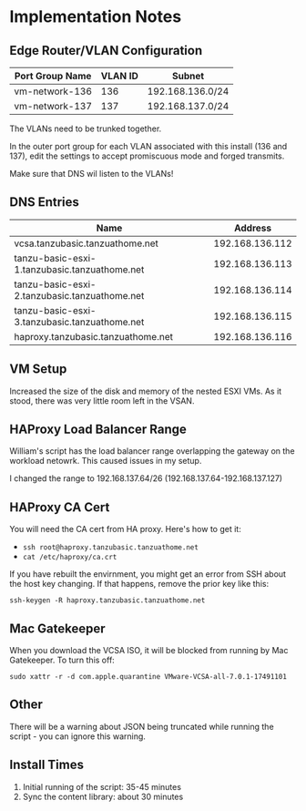 # Implementation Notes

## Edge Router/VLAN Configuration

| Port Group Name | VLAN ID | Subnet           |
|-----------------|---------|------------------|
| vm-network-136  | 136     | 192.168.136.0/24 |
| vm-network-137  | 137     | 192.168.137.0/24 |

The VLANs need to be trunked together.

In the outer port group for each VLAN associated with this install (136 and 137), edit the settings to
accept promiscuous mode and forged transmits.

Make sure that DNS wil listen to the VLANs!

## DNS Entries

| Name                                          | Address         |
|-----------------------------------------------|-----------------|
| vcsa.tanzubasic.tanzuathome.net               | 192.168.136.112 |
| tanzu-basic-esxi-1.tanzubasic.tanzuathome.net | 192.168.136.113 |
| tanzu-basic-esxi-2.tanzubasic.tanzuathome.net | 192.168.136.114 |
| tanzu-basic-esxi-3.tanzubasic.tanzuathome.net | 192.168.136.115 |
| haproxy.tanzubasic.tanzuathome.net            | 192.168.136.116 |

## VM Setup

Increased the size of the disk and memory of the nested ESXI VMs. As it stood, there was very little room left in the VSAN.

## HAProxy Load Balancer Range

William's script has the load balancer range overlapping the gateway on the workload netowrk. This caused issues in my setup.

I changed the range to 192.168.137.64/26 (192.168.137.64-192.168.137.127)

## HAProxy CA Cert

You will need the CA cert from HA proxy. Here's how to get it:

- `ssh root@haproxy.tanzubasic.tanzuathome.net`
- `cat /etc/haproxy/ca.crt`

If you have rebuilt the envirnment, you might get an error from SSH about the host key changing. If that happens, remove the prior key like this:

`ssh-keygen -R haproxy.tanzubasic.tanzuathome.net`

## Mac Gatekeeper

When you download the VCSA ISO, it will be blocked from running by Mac Gatekeeper. To turn this off:

`sudo xattr -r -d com.apple.quarantine VMware-VCSA-all-7.0.1-17491101`


## Other

There will be a warning about JSON being truncated while running the script - you can ignore this warning.

## Install Times

1. Initial running of the script: 35-45 minutes
1. Sync the content library: about 30 minutes
